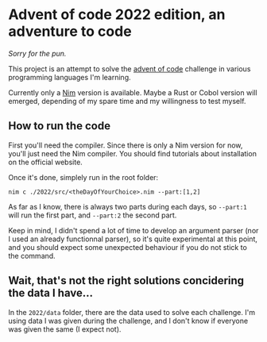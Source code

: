 # Advent of code 2022 edition, an adventure to code

*Sorry for the pun.*

This project is an attempt to solve the [advent of code](https://adventofcode.com/) challenge in various programming languages I'm learning.

Currently only a [Nim](https://nim-lang.org/) version is available. Maybe a Rust or Cobol version will emerged, depending of my spare time and my willingness to test myself.

## How to run the code

First you'll need the compiler. Since there is only a Nim version for now, you'll just need the Nim compiler. You should find tutorials about installation on the official website.

Once it's done, simplely run in the root folder: 
```
nim c ./2022/src/<theDayOfYourChoice>.nim --part:[1,2]
```

As far as I know, there is always two parts during each days, so `--part:1` will run the first part, and `--part:2` the second part.

Keep in mind, I didn't spend a lot of time to develop an argument parser (nor I used an already functionnal parser), so it's quite experimental at this point, and you should expect some unexpected behaviour if you do not stick to the command.

## Wait, that's not the right solutions concidering the data I have...

In the `2022/data` folder, there are the data used to solve each challenge. I'm using data I was given during the challenge, and I don't know if everyone was given the same (I expect not).